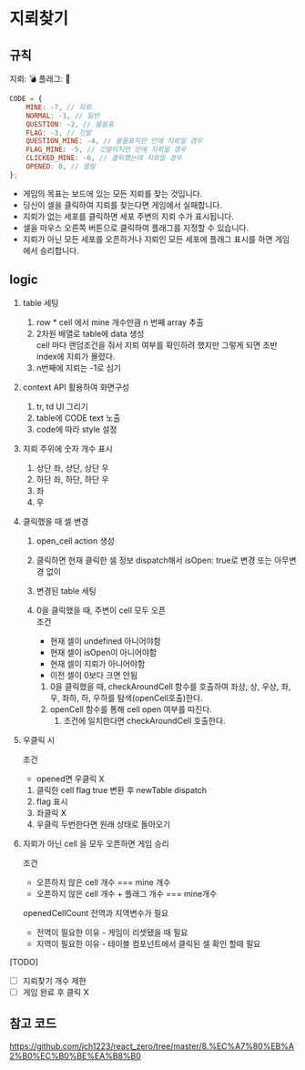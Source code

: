 # 지뢰찾기

## 규칙

지뢰: 💣
플래그: 🚩

```js
CODE = {
    MINE: -7, // 지뢰
    NORMAL: -1, // 일반
    QUESTION: -2, // 물음표
    FLAG: -3, // 깃발
    QUESTION_MINE: -4, // 물음표지만 안에 지뢰일 경우
    FLAG_MINE: -5, // 깃발이지만 안에 지뢰일 경우
    CLICKED_MINE: -6, // 클릭했는데 지뢰일 경우
    OPENED: 0, // 열림
};
```

-   게임의 목표는 보드에 있는 모든 지뢰를 찾는 것입니다.
-   딩신이 셀을 클릭하여 지뢰를 찾는다면 게임에서 실패합니다.
-   지뢰가 없는 세포를 클릭하면 세포 주변의 지뢰 수가 표시됩니다.
-   셀을 마우스 오른쪽 버튼으로 클릭하여 플래그를 지정할 수 있습니다.
-   지뢰가 아닌 모든 세포를 오픈하거나 지뢰인 모든 세포에 플래그 표시를 하면 게임에서 승리합니다.

## logic

1.  table 세팅
    1. row \* cell 에서 mine 개수만큼 n 번째 array 추출
    2. 2차원 배열로 table에 data 생성<br/>
       cell 마다 랜덤조건을 줘서 지뢰 여부를 확인하려 했지만 그렇게 되면 초반 index에 지뢰가 몰렸다.
    3. n번째에 지뢰는 -1로 심기
2.  context API 활용하여 화면구성
    1. tr, td UI 그리기
    2. table에 CODE text 노출
    3. code에 따라 style 설정
3.  지뢰 주위에 숫자 개수 표시

    1. 상단 좌, 상단, 상단 우
    2. 하단 좌, 하단, 하단 우
    3. 좌
    4. 우

4.  클릭했을 때 셀 변경

    1. open_cell action 생성
    2. 클릭하면 현재 클릭한 셀 정보 dispatch해서 isOpen: true로 변경 또는 아무변경 없이
    3. 변경된 table 세팅
    4. 0을 클릭했을 때, 주변이 cell 모두 오픈<br/>
       조건 <br/>

        - 현재 셀이 undefined 아니어야함
        - 현재 셀이 isOpen이 아니어야함
        - 현재 셀이 지뢰가 아니어야함
        - 이전 셀이 0보다 크면 안됨

        1. 0을 클릭했을 때, checkAroundCell 함수를 호출하여 좌상, 상, 우상, 좌, 우, 좌하, 하, 우하를 탐색(openCell호출)한다.
        2. openCell 함수를 통해 cell open 여부를 따진다.
            1. 조건에 일치한다면 checkAroundCell 호출한다.

5.  우클릭 시

    조건

    -   opened면 우클릭 X

    1.  클릭한 cell flag true 변환 후 newTable dispatch
    2.  flag 표시
    3.  좌클릭 X
    4.  우클릭 두번한다면 원래 상태로 돌아오기

6.  지뢰가 아닌 cell 을 모두 오픈하면 게임 승리

    조건

    -   오픈하지 않은 cell 개수 === mine 개수
    -   오픈하지 않은 cell 개수 + 플래그 개수 === mine개수

    openedCellCount 전역과 지역변수가 필요

    -   전역이 필요한 이유 - 게임이 리셋됐을 때 필요
    -   지역이 필요한 이유 - 테이블 컴포넌트에서 클릭된 셀 확인 할때 필요

[TODO]

-   [ ] 지뢰찾기 개수 제한
-   [ ] 게임 완료 후 클릭 X

## 참고 코드

https://github.com/jch1223/react_zero/tree/master/8.%EC%A7%80%EB%A2%B0%EC%B0%BE%EA%B8%B0
